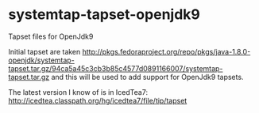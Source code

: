 # systemtap-tapset-openjdk9

Tapset files for OpenJdk9

Initial tapset are taken http://pkgs.fedoraproject.org/repo/pkgs/java-1.8.0-openjdk/systemtap-tapset.tar.gz/94ca5a45c3cb3b85c4577d0891166007/systemtap-tapset.tar.gz and this will be used to add support for OpenJdk9 tapsets.

The latest version I know of is in IcedTea7: http://icedtea.classpath.org/hg/icedtea7/file/tip/tapset
